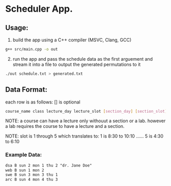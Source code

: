 # Scheduler App.

## Usage:

1. build the app using a C++ compiler (MSVC, Clang, GCC)
```bash
g++ src/main.cpp -o out
```

2. run the app and pass the schedule data as the first arguement and stream it into a file to output the generated permutations to it
```bash
./out schedule.txt > generated.txt
```

## Data Format:
each row is as follows: [] is optional
```bash
course_name class lecture_day lecture_slot [section_day] [section_slot] [lab_day] [lab_slot] "Dr. John Doe" "Eng. Jane Doe"
```
NOTE: a course can have a lecture only withouut a section or a lab. however a lab requires the course to have a lecture and a section.

NOTE: slot is 1 through 5 which translates to: 1 is 8:30 to 10:10 ...... 5 is 4:30 to 6:10

### Example Data:

```txt
dsa B sun 2 mon 1 thu 2 "dr. Jane Doe"
web B sun 1 mon 2
swe B sun 3 mon 3 thu 1
arc B sun 4 mon 4 thu 3
```
